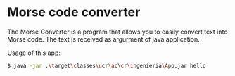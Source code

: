 # Morse code converter

The Morse Converter is a program that allows you to easily convert text into Morse code. The text is received as argurment of java application.

Usage of this app: 

```bash
$ java -jar .\target\classes\ucr\ac\cr\ingenieria\App.jar hello
```
